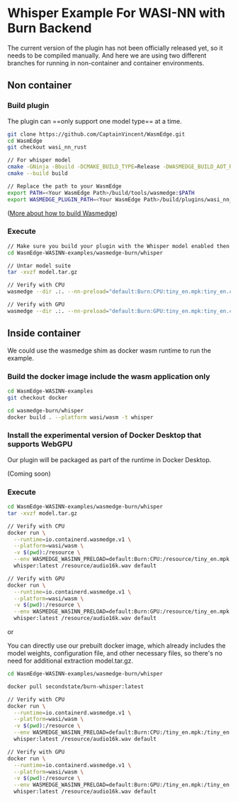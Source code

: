 # Whisper Example For WASI-NN with Burn Backend

The current version of the plugin has not been officially released yet, so it needs to be compiled manually. And here we are using two different branches for running in non-container and container environments.

## Non container

### Build plugin

The plugin can ==only support one model type== at a time.

```bash
git clone https://github.com/CaptainVincent/WasmEdge.git
cd WasmEdge
git checkout wasi_nn_rust

// For whisper model
cmake -GNinja -Bbuild -DCMAKE_BUILD_TYPE=Release -DWASMEDGE_BUILD_AOT_RUNTIME=OFF -DWASMEDGE_PLUGIN_WASI_NN_RUST_MODEL=whisper
cmake --build build

// Replace the path to your WasmEdge
export PATH=<Your WasmEdge Path>/build/tools/wasmedge:$PATH
export WASMEDGE_PLUGIN_PATH=<Your WasmEdge Path>/build/plugins/wasi_nn_rust
```
([More about how to build Wasmedge](https://wasmedge.org/docs/contribute/source/os/linux/))

### Execute

```bash
// Make sure you build your plugin with the Whisper model enabled then
cd WasmEdge-WASINN-examples/wasmedge-burn/whisper

// Untar model suite
tar -xvzf model.tar.gz

// Verify with CPU
wasmedge --dir .:. --nn-preload="default:Burn:CPU:tiny_en.mpk:tiny_en.cfg:tokenizer.json:en" wasmedge-wasinn-example-whisper.wasm audio16k.wav default

// Verify with GPU
wasmedge --dir .:. --nn-preload="default:Burn:GPU:tiny_en.mpk:tiny_en.cfg:tokenizer.json:en" wasmedge-wasinn-example-whisper.wasm audio16k.wav default
```

## Inside container

We could use the wasmedge shim as docker wasm runtime to run the example.

### Build the docker image include the wasm application only

```bash
cd WasmEdge-WASINN-examples
git checkout docker

cd wasmedge-burn/whisper
docker build . --platform wasi/wasm -t whisper
```

### Install the experimental version of Docker Desktop that supports WebGPU

Our plugin will be packaged as part of the runtime in Docker Desktop.

(Coming soon)

### Execute

```bash
cd WasmEdge-WASINN-examples/wasmedge-burn/whisper
tar -xvzf model.tar.gz

// Verify with CPU
docker run \
  --runtime=io.containerd.wasmedge.v1 \
  --platform=wasi/wasm \
  -v $(pwd):/resource \
  --env WASMEDGE_WASINN_PRELOAD=default:Burn:CPU:/resource/tiny_en.mpk:/resource/tiny_en.cfg:/resource/tokenizer.json:en \
  whisper:latest /resource/audio16k.wav default

// Verify with GPU
docker run \
  --runtime=io.containerd.wasmedge.v1 \
  --platform=wasi/wasm \
  -v $(pwd):/resource \
  --env WASMEDGE_WASINN_PRELOAD=default:Burn:GPU:/resource/tiny_en.mpk:/resource/tiny_en.cfg:/resource/tokenizer.json:en \
  whisper:latest /resource/audio16k.wav default
```

or 

You can directly use our prebuilt docker image, which already includes the model weights, configuration file, and other necessary files, so there's no need for additional extraction model.tar.gz.

```bash
cd WasmEdge-WASINN-examples/wasmedge-burn/whisper

docker pull secondstate/burn-whisper:latest

// Verify with CPU
docker run \
  --runtime=io.containerd.wasmedge.v1 \
  --platform=wasi/wasm \
  -v $(pwd):/resource \
  --env WASMEDGE_WASINN_PRELOAD=default:Burn:CPU:/tiny_en.mpk:/tiny_en.cfg:/tokenizer.json:en \
  whisper:latest /resource/audio16k.wav default

// Verify with GPU
docker run \
  --runtime=io.containerd.wasmedge.v1 \
  --platform=wasi/wasm \
  -v $(pwd):/resource \
  --env WASMEDGE_WASINN_PRELOAD=default:Burn:GPU:/tiny_en.mpk:/tiny_en.cfg:/tokenizer.json:en \
  whisper:latest /resource/audio16k.wav default
```